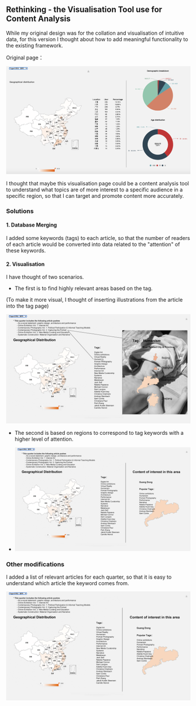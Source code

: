 ## Rethinking - the Visualisation Tool use for Content Analysis

While my original design was for the collation and visualisation of
intuitive data, for this version I thought about how to add meaningful
functionality to the existing framework.

Original page：

![](images/image2.png)

I thought that maybe this visualisation page could be a content analysis
tool to understand what topics are of more interest to a specific
audience in a specific region, so that I can target and promote content
more accurately.

### Solutions

#### ​1. Database Merging

I added some keywords (tags) to each article, so that the number of
readers of each article would be converted into data related to the
"attention" of these keywords.

#### ​2. Visualisation

I have thought of two scenarios.

-   The first is to find highly relevant areas based on the tag.

(To make it more visual, I thought of inserting illustrations from the
article into the tag page)

![](images/image3.png)

-   The second is based on regions to correspond to tag keywords with a
    higher level of attention.

-   ![](images/image1.png)

### Other modifications

I added a list of relevant articles for each quarter, so that it is easy
to understand which article the keyword comes from.

![](images/image1.png)
